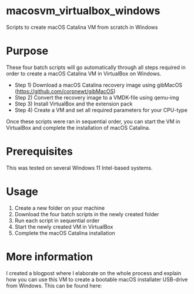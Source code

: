 # macosvm_virtualbox_windows
Scripts to create macOS Catalina VM from scratch in Windows

Purpose
=======
These four batch scripts will go automatically through all steps required in order to create a macOS Catalina VM in VirtualBox on Windows.
- Step 1) Download a macOS Catalina recovery image using gibMacOS (https://github.com/corpnewt/gibMacOS)
- Step 2) Convert the recovery image to a VMDK-file using qemu-img
- Step 3) Install VirtualBox and the extension pack
- Step 4) Create a VM and set all required parameters for your CPU-type

Once these scripts were ran in sequential order, you can start the VM in VirtualBox and complete the installation of macOS Catalina.

Prerequisites
=============
This was tested on several Windows 11 Intel-based systems.

Usage
=====
1) Create a new folder on your machine
2) Download the four batch scripts in the newly created folder
3) Run each script in sequential order
4) Start the newly created VM in VirtualBox
5) Complete the macOS Catalina installation

More information
================
I created a blogpost where I elaborate on the whole process and explain how you can use this VM to create a bootable macOS installater USB-drive from Windows.
This can be found here:
